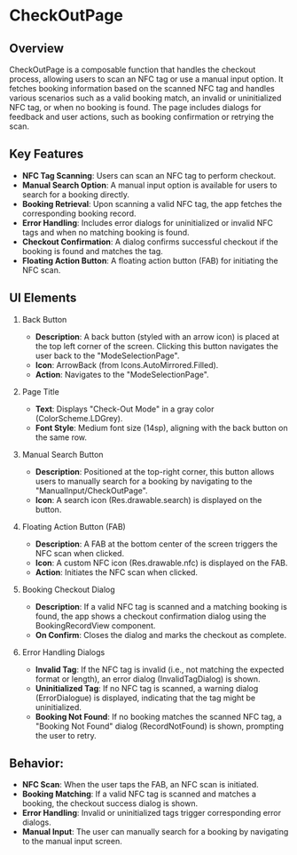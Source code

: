 # CheckOutPage
## Overview

CheckOutPage is a composable function that handles the checkout process, allowing users to scan an NFC tag or use a manual input option. It fetches booking information based on the scanned NFC tag and handles various scenarios such as a valid booking match, an invalid or uninitialized NFC tag, or when no booking is found. The page includes dialogs for feedback and user actions, such as booking confirmation or retrying the scan.

## Key Features
- **NFC Tag Scanning**: Users can scan an NFC tag to perform checkout.
- **Manual Search Option**: A manual input option is available for users to search for a booking directly.
- **Booking Retrieval**: Upon scanning a valid NFC tag, the app fetches the corresponding booking record.
- **Error Handling**: Includes error dialogs for uninitialized or invalid NFC tags and when no matching booking is found.
- **Checkout Confirmation**: A dialog confirms successful checkout if the booking is found and matches the tag.
- **Floating Action Button**: A floating action button (FAB) for initiating the NFC scan.

## UI Elements
1. Back Button
    - **Description**: A back button (styled with an arrow icon) is placed at the top left corner of the screen. Clicking this button navigates the user back to the "ModeSelectionPage".
    - **Icon**: ArrowBack (from Icons.AutoMirrored.Filled).
    - **Action**: Navigates to the "ModeSelectionPage".

2. Page Title
    - **Text**: Displays "Check-Out Mode" in a gray color (ColorScheme.LDGrey).
    - **Font Style**: Medium font size (14sp), aligning with the back button on the same row.

3. Manual Search Button
    - **Description**: Positioned at the top-right corner, this button allows users to manually search for a booking by navigating to the "ManualInput/CheckOutPage".
    - **Icon**: A search icon (Res.drawable.search) is displayed on the button.

4. Floating Action Button (FAB)
    - **Description**: A FAB at the bottom center of the screen triggers the NFC scan when clicked.
    - **Icon**: A custom NFC icon (Res.drawable.nfc) is displayed on the FAB.
    - **Action**: Initiates the NFC scan when clicked.

5. Booking Checkout Dialog
    - **Description**: If a valid NFC tag is scanned and a matching booking is found, the app shows a checkout confirmation dialog using the BookingRecordView component.
    - **On Confirm**: Closes the dialog and marks the checkout as complete.

6. Error Handling Dialogs
    - **Invalid Tag**: If the NFC tag is invalid (i.e., not matching the expected format or length), an error dialog (InvalidTagDialog) is shown.
    - **Uninitialized Tag**: If no NFC tag is scanned, a warning dialog (ErrorDialogue) is displayed, indicating that the tag might be uninitialized.
    - **Booking Not Found**: If no booking matches the scanned NFC tag, a "Booking Not Found" dialog (RecordNotFound) is shown, prompting the user to retry.

## Behavior:
- **NFC Scan**: When the user taps the FAB, an NFC scan is initiated.
- **Booking Matching**: If a valid NFC tag is scanned and matches a booking, the checkout success dialog is shown.
- **Error Handling**: Invalid or uninitialized tags trigger corresponding error dialogs.
- **Manual Input**: The user can manually search for a booking by navigating to the manual input screen.